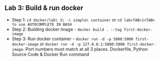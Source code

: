 ## Lab 3: Build & run docker
- Step 1: `cd docker/lab\ 1\ -\ simple\ container` or `cd lab<TAB>1<TAB> to use AUTOCOMPLETE IN BASH`
- Step 2: Building docker image - `docker build . --tag first-docker-image`
- Step 3: Run docker container - `docker run -d -p 5000:5000 first-docker-image` or `docker run -d -p 127.0.0.1:5000:5000 first-docker-image`. Port numbers must match at all 3 places. Dockerfile, Python Source Code & Docker Run command